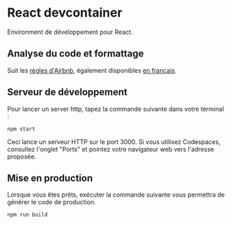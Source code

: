 # React devcontainer

Environment de développement pour React.

## Analyse du code et formattage

Suit les [règles d'Airbnb](https://airbnb.io/javascript/), également disponibles [en français](https://github.com/nmussy/javascript-style-guide).

## Serveur de développement

Pour lancer un server http, tapez la commande suivante dans votre terminal :

```shell
npm start
```

Ceci lance un serveur HTTP sur le port 3000.
Si vous utilisez Codespaces, consultez l'onglet "Ports" et pointez votre navigateur web vers l'adresse proposée.

## Mise en production

Lorsque vous êtes prêts, exécuter la commande suivante vous permettra de générer le code de production.

```shell
npm run build
```
